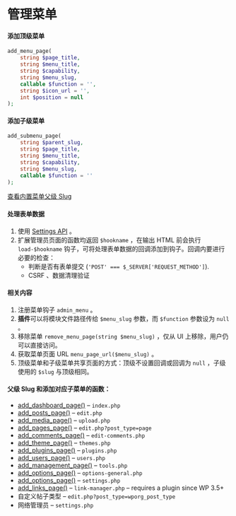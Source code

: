 # 管理菜单

#### 添加顶级菜单

```php
add_menu_page(
    string $page_title,
    string $menu_title,
    string $capability,
    string $menu_slug,
    callable $function = '',
    string $icon_url = '',
    int $position = null
);
```

#### 添加子级菜单

```php
add_submenu_page(
	string $parent_slug,
	string $page_title,
	string $menu_title,
	string $capability,
	string $menu_slug,
	callable $function = ''
);
```

[查看内置菜单父级 Slug](guan-li-cai-dan.md#fu-ji-slug)

#### 处理表单数据

1. 使用 [Settings API](tian-jia-ye-mian.md) 。
2. 扩展管理员页面的函数均返回 `$hookname` ，在输出 HTML 前会执行 `load-$hookname` 钩子，可将处理表单数据的回调添加到钩子。回调内要进行必要的检查：
   * 判断是否有表单提交 (`'POST' === $_SERVER['REQUEST_METHOD']`).
   * CSRF 、数据清理验证

#### 相关内容

1. 注册菜单钩子 `admin_menu` 。
2. **插件**可以将模块文件路径传给 `$menu_slug` 参数，而 `$function` 参数设为 `null` 。
3. 移除菜单 `remove_menu_page(string $menu_slug)` ，仅从 UI 上移除，用户仍可以直接访问。
4. 获取菜单页面 URL `menu_page_url($menu_slug)` 。
5. 顶级菜单和子级菜单共享页面的方式：顶级不设置回调或回调为 `null` ，子级使用的 `$slug` 与顶级相同。

#### 父级 Slug 和添加对应子菜单的函数：

* [add\_dashboard\_page()](https://developer.wordpress.org/reference/functions/add\_dashboard\_page/) – `index.php`
* [add\_posts\_page()](https://developer.wordpress.org/reference/functions/add\_posts\_page/) – `edit.php`
* [add\_media\_page()](https://developer.wordpress.org/reference/functions/add\_media\_page/) – `upload.php`
* [add\_pages\_page()](https://developer.wordpress.org/reference/functions/add\_pages\_page/) – `edit.php?post_type=page`
* [add\_comments\_page()](https://developer.wordpress.org/reference/functions/add\_comments\_page/) – `edit-comments.php`
* [add\_theme\_page()](https://developer.wordpress.org/reference/functions/add\_theme\_page/) – `themes.php`
* [add\_plugins\_page()](https://developer.wordpress.org/reference/functions/add\_plugins\_page/) – `plugins.php`
* [add\_users\_page()](https://developer.wordpress.org/reference/functions/add\_users\_page/) – `users.php`
* [add\_management\_page()](https://developer.wordpress.org/reference/functions/add\_management\_page/) – `tools.php`
* [add\_options\_page()](https://developer.wordpress.org/reference/functions/add\_options\_page/) – `options-general.php`
* [add\_options\_page()](https://developer.wordpress.org/reference/functions/add\_options\_page/) – `settings.php`
* [add\_links\_page()](https://developer.wordpress.org/reference/functions/add\_links\_page/) – `link-manager.php` – requires a plugin since WP 3.5+
* 自定义帖子类型 – `edit.php?post_type=wporg_post_type`
* 网络管理员 – `settings.php`

